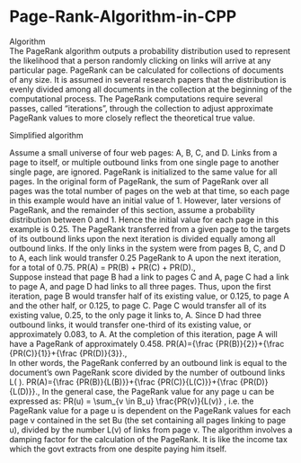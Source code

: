 # Page-Rank-Algorithm-in-CPP
Algorithm  
The PageRank algorithm outputs a probability distribution used to represent the likelihood that a person randomly clicking on links will arrive at any particular page. PageRank can be calculated for collections of documents of any size. It is assumed in several research papers that the distribution is evenly divided among all documents in the collection at the beginning of the computational process. The PageRank computations require several passes, called “iterations”, through the collection to adjust approximate PageRank values to more closely reflect the theoretical true value.


Simplified algorithm 


Assume a small universe of four web pages: A, B, C, and D. Links from a page to itself, or multiple outbound links from one single page to another single page, are ignored. PageRank is initialized to the same value for all pages. In the original form of PageRank, the sum of PageRank over all pages was the total number of pages on the web at that time, so each page in this example would have an initial value of 1. However, later versions of PageRank, and the remainder of this section, assume a probability distribution between 0 and 1. Hence the initial value for each page in this example is 0.25.
The PageRank transferred from a given page to the targets of its outbound links upon the next iteration is divided equally among all outbound links.
If the only links in the system were from pages B, C, and D to A, each link would transfer 0.25 PageRank to A upon the next iteration, for a total of 0.75.
PR(A) = PR(B) + PR(C) + PR(D).\,  
Suppose instead that page B had a link to pages C and A, page C had a link to page A, and page D had links to all three pages. Thus, upon the first iteration, page B would transfer half of its existing value, or 0.125, to page A and the other half, or 0.125, to page C. Page C would transfer all of its existing value, 0.25, to the only page it links to, A. Since D had three outbound links, it would transfer one-third of its existing value, or approximately 0.083, to A. At the completion of this iteration, page A will have a PageRank of approximately 0.458. 
PR(A)={\frac {PR(B)}{2}}+{\frac {PR(C)}{1}}+{\frac {PR(D)}{3}}.\,  
In other words, the PageRank conferred by an outbound link is equal to the document’s own PageRank score divided by the number of outbound links L( ).
PR(A)={\frac {PR(B)}{L(B)}}+{\frac {PR(C)}{L(C)}}+{\frac {PR(D)}{L(D)}}.\,  In the general case, the PageRank value for any page u can be expressed as:
PR(u) = \sum_{v \in B_u} \frac{PR(v)}{L(v)}  ,
i.e. the PageRank value for a page u is dependent on the PageRank values for each page v contained in the set Bu (the set containing all pages linking to page u), divided by the number L(v) of links from page v. The algorithm involves a damping factor for the calculation of the PageRank. It is like the income tax which the govt extracts from one despite paying him itself.
